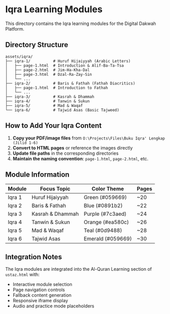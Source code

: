 # Iqra Learning Modules

This directory contains the Iqra learning modules for the Digital Dakwah Platform.

## Directory Structure

```
assets/iqra/
├── iqra-1/          # Huruf Hijaiyyah (Arabic Letters)
│   ├── page-1.html  # Introduction & Alif-Ba-Ta-Tsa
│   ├── page-2.html  # Jim-Ha-Kha-Dal
│   ├── page-3.html  # Dzal-Ra-Zay-Sin
│   └── ...
├── iqra-2/          # Baris & Fathah (Fathah Diacritics)
│   ├── page-1.html  # Introduction to Fathah
│   └── ...
├── iqra-3/          # Kasrah & Dhammah
├── iqra-4/          # Tanwin & Sukun
├── iqra-5/          # Mad & Waqaf
└── iqra-6/          # Tajwid Asas (Basic Tajweed)
```

## How to Add Your Iqra Content

1. **Copy your PDF/image files** from `O:\Projects\Files\Buku Iqra' Lengkap (Jilid 1-6)`
2. **Convert to HTML pages** or reference the images directly
3. **Update file paths** in the corresponding directories
4. **Maintain the naming convention**: `page-1.html`, `page-2.html`, etc.

## Module Information

| Module | Focus Topic | Color Theme | Pages |
|--------|-------------|-------------|-------|
| Iqra 1 | Huruf Hijaiyyah | Green (#059669) | ~20 |
| Iqra 2 | Baris & Fathah | Blue (#0891b2) | ~22 |
| Iqra 3 | Kasrah & Dhammah | Purple (#7c3aed) | ~24 |
| Iqra 4 | Tanwin & Sukun | Orange (#ea580c) | ~26 |
| Iqra 5 | Mad & Waqaf | Teal (#0d9488) | ~28 |
| Iqra 6 | Tajwid Asas | Emerald (#059669) | ~30 |

## Integration Notes

The Iqra modules are integrated into the Al-Quran Learning section of `ustaz.html` with:
- Interactive module selection
- Page navigation controls
- Fallback content generation
- Responsive iframe display
- Audio and practice mode placeholders
